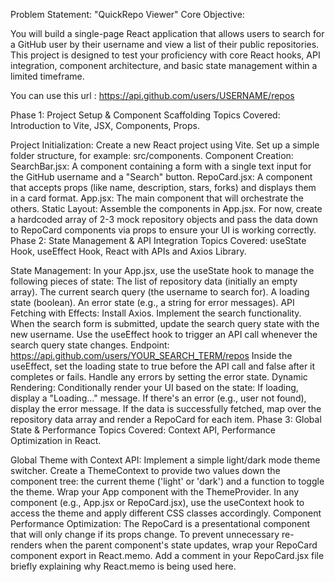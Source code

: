 Problem Statement: "QuickRepo Viewer"
Core Objective:

You will build a single-page React application that allows users to search for a GitHub user by their username and view a list of their public repositories. This project is designed to test your proficiency with core React hooks, API integration, component architecture, and basic state management within a limited timeframe.

You can use this url : https://api.github.com/users/USERNAME/repos

Phase 1: Project Setup & Component Scaffolding
Topics Covered: Introduction to Vite, JSX, Components, Props.

Project Initialization:
Create a new React project using Vite.
Set up a simple folder structure, for example: src/components.
Component Creation:
SearchBar.jsx: A component containing a form with a single text input for the GitHub username and a "Search" button.
RepoCard.jsx: A component that accepts props (like name, description, stars, forks) and displays them in a card format.
App.jsx: The main component that will orchestrate the others.
Static Layout:
Assemble the components in App.jsx. For now, create a hardcoded array of 2-3 mock repository objects and pass the data down to RepoCard components via props to ensure your UI is working correctly.
Phase 2: State Management & API Integration
Topics Covered: useState Hook, useEffect Hook, React with APIs and Axios Library.

State Management:
In your App.jsx, use the useState hook to manage the following pieces of state:
The list of repository data (initially an empty array).
The current search query (the username to search for).
A loading state (boolean).
An error state (e.g., a string for error messages).
API Fetching with Effects:
Install Axios.
Implement the search functionality. When the search form is submitted, update the search query state with the new username.
Use the useEffect hook to trigger an API call whenever the search query state changes.
Endpoint: https://api.github.com/users/YOUR_SEARCH_TERM/repos
Inside the useEffect, set the loading state to true before the API call and false after it completes or fails. Handle any errors by setting the error state.
Dynamic Rendering:
Conditionally render your UI based on the state:
If loading, display a "Loading..." message.
If there's an error (e.g., user not found), display the error message.
If the data is successfully fetched, map over the repository data array and render a RepoCard for each item.
Phase 3: Global State & Performance
Topics Covered: Context API, Performance Optimization in React.

Global Theme with Context API:
Implement a simple light/dark mode theme switcher.
Create a ThemeContext to provide two values down the component tree: the current theme ('light' or 'dark') and a function to toggle the theme.
Wrap your App component with the ThemeProvider.
In any component (e.g., App.jsx or RepoCard.jsx), use the useContext hook to access the theme and apply different CSS classes accordingly.
Component Performance Optimization:
The RepoCard is a presentational component that will only change if its props change. To prevent unnecessary re-renders when the parent component's state updates, wrap your RepoCard component export in React.memo.
Add a comment in your RepoCard.jsx file briefly explaining why React.memo is being used here.
